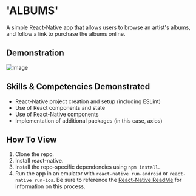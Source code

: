 # 'ALBUMS'

A simple React-Native app that allows users to browse an artist's albums, and follow a link to purchase the albums online.

## Demonstration

![Image](https://github.com/dgellisco/ReactNative-SG-Albums/blob/master/README-Demo01.gif?raw=true)

## Skills & Competencies Demonstrated

* React-Native project creation and setup (including ESLint)
* Use of React components and state
* Use of React-Native components
* Implementation of additional packages (in this case, axios)

## How To View

1. Clone the repo.
2. Install react-native.
3. Install the repo-specific dependencies using `npm install`.
3. Run the app in an emulator with `react-native run-android` or `react-native run-ios`.  Be sure to reference the [React-Native ReadMe](https://github.com/facebook/react-native/blob/master/README.md) for information on this process.